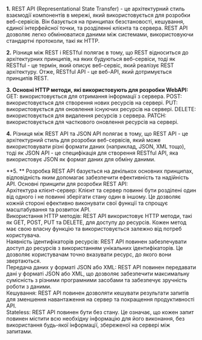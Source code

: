 **1.** REST API (Representational State Transfer) - це архітектурний стиль взаємодії компонентів в мережі, який використовується для розробки веб-сервісів. Він базується на принципах безстановості, кешування, єдиної інтерфейсної точки, та розділенні клієнта та сервера. REST API дозволяє легко обмінюватися даними між системами, використовуючи стандартні протоколи, такі як HTTP.

**2.** Різниця між REST і RESTful полягає в тому, що REST відноситься до архітектурних принципів, на яких будуються веб-сервіси, тоді як RESTful - це термін, який описує веб-сервіс, який реалізує REST архітектуру. Отже, RESTful API - це веб-API, який дотримується принципів REST.

**3. Основні HTTP методи, які використовують для розробки WebAPI:**
GET: використовується для отримання інформації з сервера.
POST: використовується для створення нових ресурсів на сервері.
PUT: використовується для оновлення існуючих ресурсів на сервері.
DELETE: використовується для видалення ресурсів з сервера.
PATCH: використовується для часткового оновлення ресурсів на сервері.

**4.** Різниця між REST API та JSON API полягає в тому, що REST API - це архітектурний стиль для розробки веб-сервісів, який може використовувати різні формати даних (наприклад, JSON, XML тощо), тоді як JSON API - це специфікація для створення RESTful API, яка використовує JSON як формат даних для обміну даними.

**5. ** Розробка REST API базується на декількох основних принципах, відповідність яким допомагає забезпечити ефективність та надійність API.
Основні принципи для розробки REST API:</br>
Архітектура клієнт-сервер: Клієнт та сервер повинні бути розділені один від одного і не повинні зберігати стану один в іншому. Це дозволяє кожній стороні ефективно виконувати свої функції та спрощує масштабування та розвиток API.</br>
Використання HTTP методів: REST API використовує HTTP методи, такі як GET, POST, PUT та DELETE, для доступу до ресурсів. Кожен метод має свою власну функцію та використовується залежно від потреб користувача.</br>
Наявність ідентифікаторів ресурсів: REST API повинен забезпечувати доступ до ресурсів з використанням унікальних ідентифікаторів. Це дозволяє користувачам точно вказувати ресурс, до якого вони звертаються.</br>
Передача даних у форматі JSON або XML: REST API повинен передавати дані у форматі JSON або XML, що дозволяє забезпечити максимальну сумісність з різними програмними засобами та забезпечує зручність роботи з даними.</br>
Кешування: REST API повинен дозволяти кешувати результати запитів для зменшення навантаження на сервер та покращення продуктивності API.</br>
Stateless: REST API повинен бути без стану. Це означає, що кожен запит повинен містити всю необхідну інформацію для його виконання, без використання будь-якої інформації, збереженої на сервері між запитами.</br>
